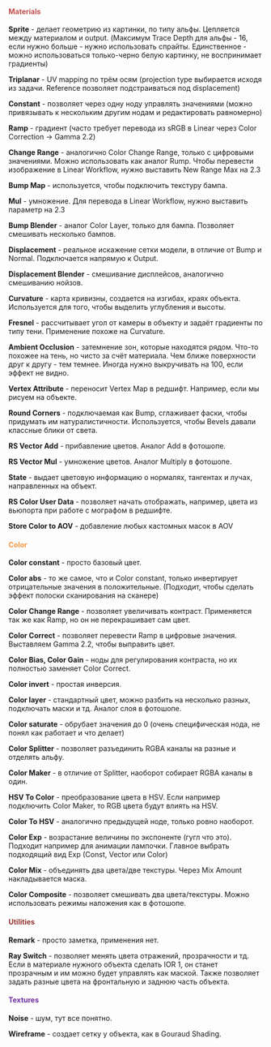 #### **<font color="#c0504d">Materials</font>**

**Sprite** - делает геометрию из картинки, по типу альфы. Цепляется между материалом и output. (Максимум Trace Depth для альфы - 16, если нужно больше - нужно использовать спрайты. Единственное - можно использоваться только-черно белую картинку, не воспринимает градиенты)

**Triplanar** - UV mapping по трём осям (projection type выбирается исходя из задачи. Reference позволяет подстраиваться под displacement)

**Constant** - позволяет через одну ноду управлять значениями (можно привязывать к нескольким другим нодам и редактировать равномерно)

**Ramp** - градиент (часто требует перевода из sRGB в Linear через Color Correction → Gamma 2.2)

**Change Range** - аналогично Color Change Range, только с цифровыми значениями. Можно использовать как аналог Rump. Чтобы перевести изображение в Linear Workflow, нужно выставить New Range Max на 2.3

**Bump Map** - используется, чтобы подключить текстуру бампа.

**Mul** - умножение. Для перевода в Linear Workflow, нужно выставить параметр на 2.3

**Bump Blender** - аналог Color Layer, только для бампа. Позволяет смешивать несколько бампов.

**Displacement** - реальное искажение сетки модели, в отличие от Bump и Normal. Подключается напрямую к Output.

**Displacement Blender** - смешивание дисплейсов, аналогично смешиванию нойзов.

**Curvature** - карта кривизны, создается на изгибах, краях объекта. Используется для того, чтобы выделить углубления и высоты.

**Fresnel** - рассчитывает угол от камеры в объекту и задаёт градиенты по типу тени. Применение похоже на Curvature.

**Ambient Occlusion** - затемнение зон, которые находятся рядом. Что-то похожее на тень, но чисто за счёт материала. Чем ближе поверхности друг к другу - тем темнее. Иногда нужно выкручивать на 100, если эффект не видно.

**Vertex Attribute** - переносит Vertex Map в редшифт. Например, если мы рисуем на объекте.

**Round Corners** - подключаемая как Bump, сглаживает фаски, чтобы придумать им натуралистичности. Используется, чтобы Bevels давали классные блики от света.

**RS Vector Add** - прибавление цветов. Аналог Add в фотошопе.

**RS Vector Mul** - умножение цветов. Аналог Multiply в фотошопе.

**State** - выдает цветовую информацию о нормалях, тангентах и лучах, направленных на объект.

**RS Color User Data** - позволяет начать отображать, например, цвета из вьюпорта при работе с мографом в редшифте.

**Store Color to AOV** - добавление любых кастомных масок в AOV

#### **<font color="#f79646">Color</font>**

**Color constant** - просто базовый цвет.

**Color abs** - то же самое, что и Color constant, только инвертирует отрицательные значения в положительные. (Подходит, чтобы сделать эффект полоски сканирования на сканере)

**Color Change Range** - позволяет увеличивать контраст. Применяется так же как Ramp, но он не перекрашивает сам цвет.

**Color Сorrect** - позволяет перевести Ramp в цифровые значения. Выставляем Gamma 2.2, чтобы выправить цвет.

**Color Bias, Color Gain** - ноды для регулирования контраста, но их полностью заменяет Color Correct.

**Color invert** - простая инверсия.

**Color layer** - стандартный цвет, можно разбить на несколько разных, подключать маски и тд. Аналог слоя в фотошопе.

**Color saturate** - обрубает значения до 0 (очень специфическая нода, не понял как работает и что делает)

**Color Splitter** - позволяет разъединить RGBA каналы на разные и отделять альфу.

**Color Maker** - в отличие от Splitter, наоборот собирает RGBA каналы в один.

**HSV To Color** - преобразование цвета в HSV. Если например подключить Color Maker, то RGB цвета будут влиять на HSV.

**Color To HSV** - аналогично предыдущей ноде, только ровно наоборот.

**Color Exp** - возрастание величины по экспоненте (гугл что это). Подходит например для анимации лампочки. Главное выбрать подходящий вид Exp (Const, Vector или Color)

**Color Mix** - объединять два цвета/две текстуры. Через Mix Amount накладывается маска.

**Color Composite** - позволяет смешивать два цвета/текстуры. Можно использовать режимы наложения как в фотошопе.

#### **<font color="#953734">Utilities</font>**

**Remark** - просто заметка, применения нет.

**Ray Switch** - позволяет менять цвета отражений, прозрачности и тд. Если в материале нужного объекта сделать IOR 1, он станет прозрачным и им можно будет управлять как маской. Также позволяет задать разные цвета на фронтальную и заднюю часть объекта.

#### **<font color="#7030a0">Textures</font>**

**Noise** - шум, тут все понятно.

**Wireframe** - создает сетку у объекта, как в Gouraud Shading.